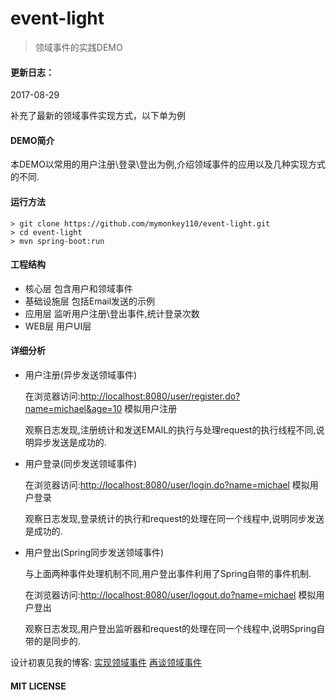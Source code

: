 # event-light

> 领域事件的实践DEMO

#### 更新日志：

2017-08-29

补充了最新的领域事件实现方式，以下单为例

#### DEMO简介

  本DEMO以常用的用户注册\登录\登出为例,介绍领域事件的应用以及几种实现方式的不同.

#### 运行方法

    > git clone https://github.com/mymonkey110/event-light.git
    > cd event-light
    > mvn spring-boot:run

#### 工程结构

  * 核心层   包含用户和领域事件
  * 基础设施层  包括Email发送的示例
  * 应用层 监听用户注册\登出事件,统计登录次数
  * WEB层 用户UI层

#### 详细分析

  * 用户注册(异步发送领域事件)

    在浏览器访问:<http://localhost:8080/user/register.do?name=michael&age=10> 模拟用户注册

    观察日志发现,注册统计和发送EMAIL的执行与处理request的执行线程不同,说明异步发送是成功的.

  * 用户登录(同步发送领域事件)

    在浏览器访问:<http://localhost:8080/user/login.do?name=michael> 模拟用户登录

    观察日志发现,登录统计的执行和request的处理在同一个线程中,说明同步发送是成功的.

  * 用户登出(Spring同步发送领域事件)

    与上面两种事件处理机制不同,用户登出事件利用了Spring自带的事件机制.

    在浏览器访问:<http://localhost:8080/user/logout.do?name=michael> 模拟用户登出

    观察日志发现,用户登出监听器和request的处理在同一个线程中,说明Spring自带的是同步的.

  设计初衷见我的博客:
  [实现领域事件](http://michael-j.net/2016/01/19/实现领域事件/)
  [再谈领域事件](http://michael-j.net/2017/08/13/再谈领域事件/)
  

#### MIT LICENSE



